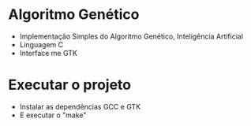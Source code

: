 # Algoritmo Genético
- Implementação Simples do Algoritmo Genético, Inteligência Artificial
- Linguagem C
- Interface me GTK
# Executar o projeto
- Instalar as dependências GCC e GTK
- E executar o "make"
